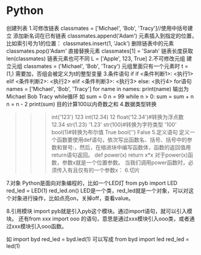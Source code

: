 # Python
创建列表
1.可修改链表
  classmates = ['Michael', 'Bob', 'Tracy']//使用中括号建立
  添加新名词在已有链表
   classmates.append('Adam')
   元素插入到指定的位置，比如索引号为1的位置：
    classmates.insert(1, 'Jack')
    删除链表中的元素
    classmates.pop()'Adam'
    直接替换元素
       classmates[1] = 'Sarah'
       链表长度获取
     len(classmates)
  链表元素也可不同
  L = ['Apple', 123, True]
2.不可修改元组
  建立元组
    classmates = ('Michael', 'Bob', 'Tracy')
  元组里面只有一个元素时
  t = (1,)
  需要加，否组会被定义为t的整型变量
3.条件语句
    if
if <条件判断1>:
    <执行1>
elif <条件判断2>:
    <执行2>
elif <条件判断3>:
    <执行3>
else:
    <执行4>
for语句
names = ['Michael', 'Bob', 'Tracy']
for name in names:
    print(name)
    输出为
  Michael
  Bob
  Tracy
while循环
如
sum = 0
n = 99
while n > 0:
    sum = sum + n
    n = n - 2
print(sum)
目的计算100以内奇数之和
4.数据类型转换
>>> int('123')
123
>>> int(12.34)
12
>>> float('12.34')#转换为浮点数
12.34
>>> str(1.23)
'1.23'
>>> str(100)#转换为字符类型
'100'
>>> bool(1)#转换为布尔值
True
>>> bool('')
False
5.定义语句
定义一个函数要使用def语句，依次写出函数名、括号、括号中的参数和冒号:，然后，在缩进块中编写函数体，函数的返回值用return语句返回。
def power(x)
  return x*x
对于power(x)函数，参数x就是一个位置参数。
当我们调用power函数时，必须传入有且仅有的一个参数x：
6.切片

7.对象
Python是面向对象编程的，比如一个LED灯
from pyb import LED
red_led = LED(1)
red_led.on()
LED是一个类，red_led就是一个对象，可以对这个对象进行操作，比如点亮on，关掉off，查看value。


8.引用模块
import pyb就是引入pyb这个模块。通过import语句，就可以引入模块。
还有from xxx import ooo 的语句，意思是通过xxx模块引入ooo类，或者通过xxx模块引入ooo函数。

如
import byd
red_led = byd.led(1)
可以写成
from byd import led
red_led = led(1)

